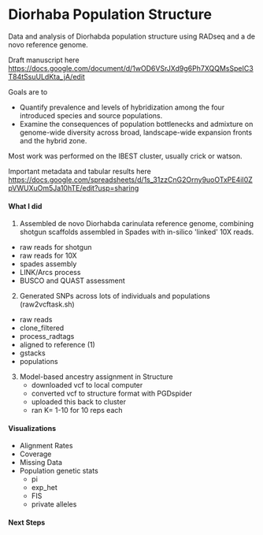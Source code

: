 # Diorhaba Population Structure
Data and analysis of Diorhabda population structure using RADseq and a de novo reference genome.

Draft manuscript here
https://docs.google.com/document/d/1wOD6VSrJXd9g6Ph7XQQMsSpeIC3T84tSsuULdKta_jA/edit

Goals are to
* Quantify prevalence and levels of hybridization among the four introduced species and source populations.
* Examine the consequences of population bottlenecks and admixture on genome-wide diversity across broad, landscape-wide expansion fronts and the hybrid zone.

Most work was performed on the IBEST cluster, usually crick or watson.

Important metadata and tabular results here
https://docs.google.com/spreadsheets/d/1s_31zzCnG2Orny9uoOTxPE4iI0ZpVWUXuOm5Ja10hTE/edit?usp=sharing

#### What I did

1. Assembled de novo Diorhabda carinulata reference genome, combining shotgun scaffolds assembled in Spades with in-silico 'linked' 10X reads.
  * raw reads for shotgun
  * raw reads for 10X
  * spades assembly
  * LINK/Arcs process
  * BUSCO and QUAST assessment
2. Generated SNPs across lots of individuals and populations (raw2vcftask.sh)
  * raw reads
  * clone_filtered
  * process_radtags
  * aligned to reference (1)
  * gstacks
  * populations
3. Model-based ancestry assignment in Structure
   * downloaded vcf to local computer
   * converted vcf to structure format with PGDspider
   * uploaded this back to cluster
   * ran K= 1-10 for 10 reps each

#### Visualizations
  * Alignment Rates
  * Coverage
  * Missing Data
  * Population genetic stats
    * pi
    * exp_het
    * FIS
    * private alleles

#### Next Steps

